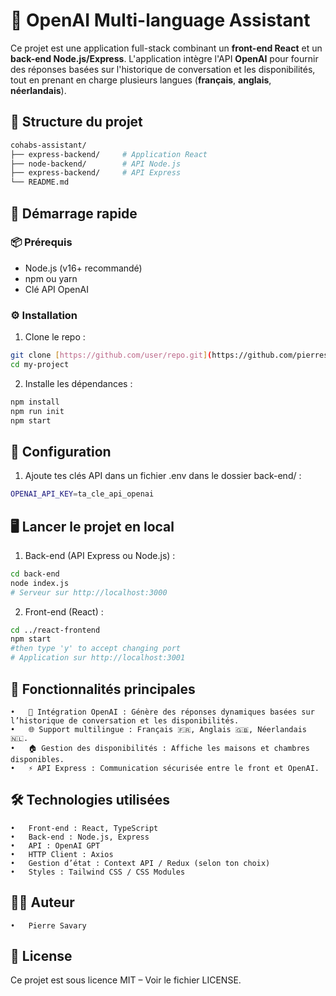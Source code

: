 # 🏡 OpenAI Multi-language Assistant

Ce projet est une application full-stack combinant un **front-end React** et un **back-end Node.js/Express**. L'application intègre l'API **OpenAI** pour fournir des réponses basées sur l'historique de conversation et les disponibilités, tout en prenant en charge plusieurs langues (**français**, **anglais**, **néerlandais**).

## 📁 Structure du projet

```bash
cohabs-assistant/
├── express-backend/     # Application React
├── node-backend/        # API Node.js
├── express-backend/     # API Express
└── README.md
```

## 🚀 Démarrage rapide

### 📦 Prérequis
- Node.js (v16+ recommandé)
- npm ou yarn
- Clé API OpenAI

### ⚙️ Installation
1. Clone le repo :
```bash
git clone [https://github.com/user/repo.git](https://github.com/pierresavary562935/cohabs-assistant.git)
cd my-project
```

2. Installe les dépendances :


```bash
npm install
npm run init
npm start
```

## 🔐 Configuration
1. Ajoute tes clés API dans un fichier .env dans le dossier back-end/ :
```bash
OPENAI_API_KEY=ta_cle_api_openai
```

## 🖥️ Lancer le projet en local
1. Back-end (API Express ou Node.js) :
```bash
cd back-end
node index.js
# Serveur sur http://localhost:3000
```

2. Front-end (React) :
```bash
cd ../react-frontend
npm start
#then type 'y' to accept changing port
# Application sur http://localhost:3001
```

## 🧩 Fonctionnalités principales
	•	💬 Intégration OpenAI : Génère des réponses dynamiques basées sur l’historique de conversation et les disponibilités.
	•	🌐 Support multilingue : Français 🇫🇷, Anglais 🇬🇧, Néerlandais 🇳🇱.
	•	🏠 Gestion des disponibilités : Affiche les maisons et chambres disponibles.
	•	⚡ API Express : Communication sécurisée entre le front et OpenAI.

## 🛠️ Technologies utilisées
	•	Front-end : React, TypeScript
	•	Back-end : Node.js, Express
	•	API : OpenAI GPT
	•	HTTP Client : Axios
	•	Gestion d’état : Context API / Redux (selon ton choix)
	•	Styles : Tailwind CSS / CSS Modules

## 🧑‍💻 Auteur
	•	Pierre Savary

## 📄 License

Ce projet est sous licence MIT – Voir le fichier LICENSE.
